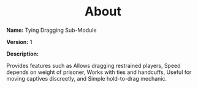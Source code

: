 <h1 style="text-align:center; font-size:2rem; font-weight:bold;">About</h1>

**Name:**
Tying Dragging Sub-Module

**Version:**
1

**Description:**

Provides features such as Allows dragging restrained players, Speed depends on weight of prisoner, Works with ties and handcuffs, Useful for moving captives discreetly, and Simple hold-to-drag mechanic.
